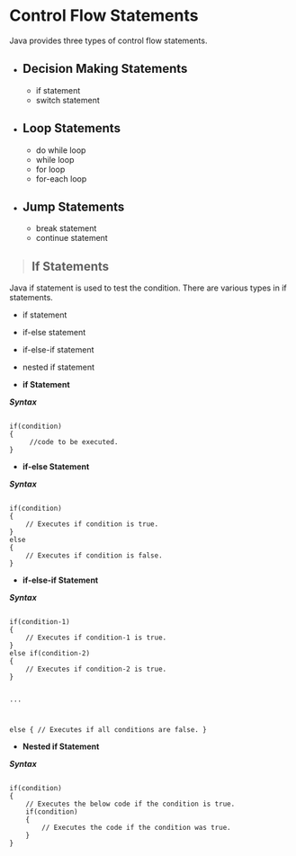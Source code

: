 # Control Flow Statements

Java provides three types of control flow statements.

- ## Decision Making Statements
    - if statement
    - switch statement
- ## Loop Statements
    - do while loop
    - while loop
    - for loop
    - for-each loop
- ## Jump Statements
    - break statement
    - continue statement


> ## If Statements
Java if statement is used to test the condition.
There are various types in if statements.
- if statement
- if-else statement
- if-else-if statement
- nested if statement 

- **if Statement**

***Syntax***

<code>
if(condition)
{
     //code to be executed.
}
</code>

- **if-else Statement**

***Syntax***

<code>
if(condition)
{
    // Executes if condition is true.
}
else
{
    // Executes if condition is false.
}
</code>

- **if-else-if Statement**

***Syntax***

<code>
if(condition-1)
{
    // Executes if condition-1 is true.
}
else if(condition-2)
{
    // Executes if condition-2 is true.
}

...

else
{
    // Executes if all conditions are false.
}
</code>

- **Nested if Statement**

***Syntax***

<code>
if(condition)
{
    // Executes the below code if the condition is true.
    if(condition)
    {
        // Executes the code if the condition was true.
    }
}